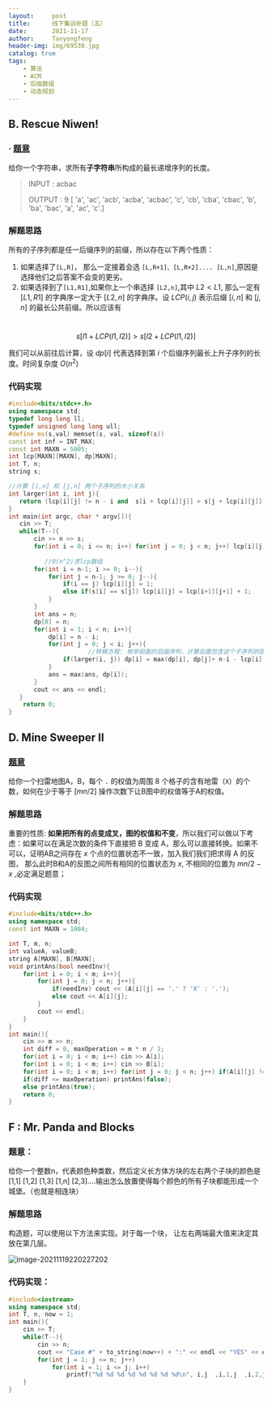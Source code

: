 ```yaml
---
layout:     post
title:      线下集训补题（五）
date:       2021-11-17
author:     Tanyongfeng
header-img: img/69530.jpg
catalog: true
tags:
    - 算法
    - ACM
    - 后缀数组
    - 动态规划
---
```


## B. Rescue Niwen!

### · [题意](https://codeforces.com/problemset/problem/1562/E)

给你一个字符串，求所有**子字符串**所构成的最长递增序列的长度。

> INPUT : acbac
>
> OUTPUT : 9  [ 'a', 'ac', 'acb', 'acba', 'acbac', 'c', 'cb', 'cba', 'cbac', 'b', 'ba', 'bac', 'a', 'ac', 'c'.] 

### 解题思路

所有的子序列都是任一后缀序列的前缀，所以存在以下两个性质：

1. 如果选择了`[L,R]`， 那么一定接着会选 `[L,R+1]、[L,R+2].... [L,n]`,原因是选择他们之后答案不会变的更劣。
2. 如果选择到了`[L1,R1]`,如果你上一个串选择 `[L2,n]`,其中 $L2 < L1$, 那么一定有  $[L1,R1]$ 的字典序一定大于 $[L2,n]$ 的字典序。设 $LCP(i,j)$ 表示后缀 $[i,n]$ 和 $[j,n]$ 的最长公共前缀。所以应该有

​														$$s[l1 + LCP(l1,l2)] > s[l2 + LCP(l1,l2)]$$

我们可以从前往后计算，设 $dp[i]$ 代表选择到第 $i$ 个后缀序列最长上升子序列的长度。时间复杂度 $O(n^2)$

### 代码实现

 ```cpp
 #include<bits/stdc++.h>
 using namespace std;
 typedef long long ll;
 typedef unsigned long long ull;
 #define ms(s,val) memset(s, val, sizeof(s))
 const int inf = INT_MAX;
 const int MAXN = 5005;
 int lcp[MAXN][MAXN], dp[MAXN];
 int T, n;
 string s;
 
 //计算 [i,n] 和 [j,n] 两个子序列的大小关系
 int larger(int i, int j){
 	return (lcp[i][j] != n - i and  s[i + lcp[i][j]] > s[j + lcp[i][j]]);
 }
 int main(int argc, char * argv[]){
 	cin >> T;
 	while(T--){
 		cin >> n >> s;
 		for(int i = 0; i <= n; i++) for(int j = 0; j < n; j++) lcp[i][j] = 0;
           
           //O(n^2)求lcp数组
 		for(int i = n-1; i >= 0; i--){
 			for(int j = n-1; j >= 0; j--){
 				if(i == j) lcp[i][j] = 1;
 				else if(s[i] == s[j]) lcp[i][j] = lcp[i+1][j+1] + 1;
 			}
 		}
 		int ans = n;
 		dp[0] = n;
 		for(int i = 1; i < n; i++){
 			dp[i] = n - i;
 			for(int j = 0; j < i; j++){
                       //转移方程: 枚举前面的后缀序列，计算后面包含这个子序列的答案
 				if(larger(i, j)) dp[i] = max(dp[i], dp[j]+ n-i - lcp[i][j]);
 			}
 			ans = max(ans, dp[i]);
 		}
 		cout << ans << endl;
 	}
     return 0;
 }
 ```

## D. Mine Sweeper II

### [题意](https://blog.csdn.net/qq_45719639/article/details/111179094)

给你一个扫雷地图A，B，每个 `.` 的权值为周围 8 个格子的含有地雷（`X`）的个数，如何在少于等于 $[mn/2]$ 操作次数下让B图中的权值等于A的权值。

### 解题思路

重要的性质: **如果把所有的点变成叉，图的权值和不变**，所以我们可以做以下考虑：如果可以在满足次数的条件下直接把 B 变成 A，那么可以直接转换。如果不可以，证明AB之间存在 $x$ 个点的位置状态不一致，加入我们我们把求得 A 的反图， 那么此时B和A的反图之间所有相同的位置状态为 $x$, 不相同的位置为 $mn/2 - x$ ,必定满足题意；

### 代码实现

```cpp
#include<bits/stdc++.h>
using namespace std;
const int MAXN = 1004;

int T, m, n;
int valueA, valueB;
string A[MAXN], B[MAXN];
void printAns(bool needInv){
	for(int i = 0; i < m; i++){
		for(int j = 0; j < n; j++){
			if(needInv) cout << (A[i][j] == '.' ? 'X' : '.');
			else cout << A[i][j];
		}
		cout << endl;
	}
}
int main(){	
	cin >> m >> n;
	int diff = 0, maxOperation = m * n / 2;
	for(int i = 0; i < m; i++) cin >> A[i];
	for(int i = 0; i < m; i++) cin >> B[i];
	for(int i = 0; i < m; i++) for(int j = 0; j < n; j++) if(A[i][j] != B[i][j]) diff++;
	if(diff <= maxOperation) printAns(false);
	else printAns(true); 
	return 0;
}
```

## F : Mr. Panda and Blocks

### 题意：

给你一个整数n，代表颜色种类数，然后定义长方体方块的左右两个子块的颜色是[1,1] [1,2] [1,3] [1,n]  [2,3].…输出怎么放置使得每个颜色的所有子块都能形成一个城堡。（也就是相连块）

### 解题思路

构造题，可以使用以下方法来实现。对于每一个块， 让左右两端最大值来决定其放在第几层。

![image-20211119220227202](https://kauizhaotan.oss-cn-shanghai.aliyuncs.com/img/image-20211119220227202.png)

### 代码实现：

```cpp
#include<iostream>
using namespace std;
int T, n, now = 1;
int main(){
	cin >> T;
	while(T--){
		cin >> n;
		cout << "Case #" + to_string(now++) + ":" << endl << "YES" << endl;
		for(int j = 1; j <= n; j++) 
			for(int i = 1; i <= j; i++) 
				printf("%d %d %d %d %d %d %d %d\n", i,j  ,i,1,j  ,i,2,j);
	}
}
```



